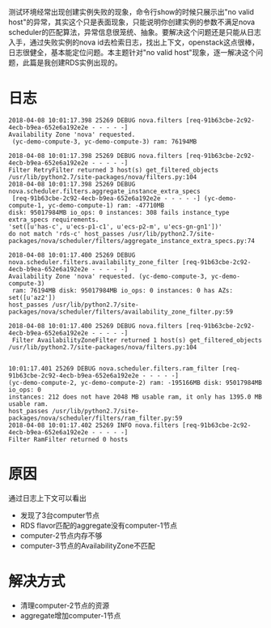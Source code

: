 测试环境经常出现创建实例失败的现象，命令行show的时候只展示出"no valid host"的异常，其实这个只是表面现象，只能说明你创建实例的参数不满足nova scheduler的匹配算法，异常信息很笼统、抽象。要解决这个问题还是只能从日志入手，通过失败实例的nova id去检索日志，找出上下文，openstack这点很棒，日志很健全，基本能定位问题。本主题针对"no valid host"现象，逐一解决这个问题，此篇是我创建RDS实例出现的。

# 日志
```
2018-04-08 10:01:17.398 25269 DEBUG nova.filters [req-91b63cbe-2c92-4ecb-b9ea-652e6a192e2e - - - - -] 
Availability Zone 'nova' requested.
 (yc-demo-compute-3, yc-demo-compute-3) ram: 76194MB 

2018-04-08 10:01:17.398 25269 DEBUG nova.filters [req-91b63cbe-2c92-4ecb-b9ea-652e6a192e2e - - - - -] 
Filter RetryFilter returned 3 host(s) get_filtered_objects /usr/lib/python2.7/site-packages/nova/filters.py:104
2018-04-08 10:01:17.398 25269 DEBUG nova.scheduler.filters.aggregate_instance_extra_specs
 [req-91b63cbe-2c92-4ecb-b9ea-652e6a192e2e - - - - -] (yc-demo-compute-1, yc-demo-compute-1) ram: -47710MB 
disk: 95017984MB io_ops: 0 instances: 308 fails instance_type extra_specs requirements. 
'set([u'has-c', u'ecs-p1-c1', u'ecs-p2-m', u'ecs-gn-gn1'])' 
do not match 'rds-c' host_passes /usr/lib/python2.7/site-packages/nova/scheduler/filters/aggregate_instance_extra_specs.py:74

2018-04-08 10:01:17.400 25269 DEBUG nova.scheduler.filters.availability_zone_filter [req-91b63cbe-2c92-4ecb-b9ea-652e6a192e2e - - - - -] 
Availability Zone 'nova' requested. (yc-demo-compute-3, yc-demo-compute-3)
 ram: 76194MB disk: 95017984MB io_ops: 0 instances: 0 has AZs: set([u'az2']) 
host_passes /usr/lib/python2.7/site-packages/nova/scheduler/filters/availability_zone_filter.py:59

2018-04-08 10:01:17.400 25269 DEBUG nova.filters [req-91b63cbe-2c92-4ecb-b9ea-652e6a192e2e - - - - -]
 Filter AvailabilityZoneFilter returned 1 host(s) get_filtered_objects /usr/lib/python2.7/site-packages/nova/filters.py:104


10:01:17.401 25269 DEBUG nova.scheduler.filters.ram_filter [req-91b63cbe-2c92-4ecb-b9ea-652e6a192e2e - - - - -] 
(yc-demo-compute-2, yc-demo-compute-2) ram: -195166MB disk: 95017984MB io_ops: 0 
instances: 212 does not have 2048 MB usable ram, it only has 1395.0 MB usable ram. 
host_passes /usr/lib/python2.7/site-packages/nova/scheduler/filters/ram_filter.py:59
2018-04-08 10:01:17.402 25269 INFO nova.filters [req-91b63cbe-2c92-4ecb-b9ea-652e6a192e2e - - - - -] 
Filter RamFilter returned 0 hosts

```
# 原因
通过日志上下文可以看出
- 发现了3台computer节点
- RDS flavor匹配的aggregate没有computer-1节点
- computer-2节点内存不够
- computer-3节点的AvailabilityZone不匹配

# 解决方式
- 清理computer-2节点的资源
- aggregate增加computer-1节点
